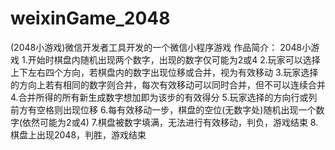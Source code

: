 # weixinGame_2048
(2048小游戏)微信开发者工具开发的一个微信小程序游戏
作品简介：
2048小游戏
1.开始时棋盘内随机出现两个数字，出现的数字仅可能为2或4
2.玩家可以选择上下左右四个方向，若棋盘内的数字出现位移或合并，视为有效移动
3.玩家选择的方向上若有相同的数字则合并，每次有效移动可以同时合并，但不可以连续合并
4.合并所得的所有新生成数字想加即为该步的有效得分
5.玩家选择的方向行或列前方有空格则出现位移
6.每有效移动一步，棋盘的空位(无数字处)随机出现一个数字(依然可能为2或4)
7.棋盘被数字填满，无法进行有效移动，判负，游戏结束
8.棋盘上出现2048，判胜，游戏结束
